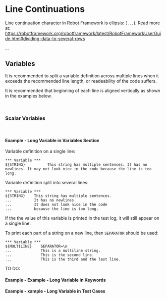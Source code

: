 # Line Continuations

Line continuation character in Robot Framework is ellipsis: (`...`).
Read more at: https://robotframework.org/robotframework/latest/RobotFrameworkUserGuide.html#dividing-data-to-several-rows

...

## Variables

It is recommended to split a variable definition across multiple lines when it exceeds the recommended line length, or readeability of the code suffers.

It is recommended that beginning of each line is aligned vertically as shown in the examples below.

&nbsp;

### Scalar Variables

&nbsp;

#### **Example - Long Variable in Variables Section**

Variable definition on a single line:

```text
*** Variable ***
${STRING}          This string has multiple sentences. It has no newlines. It may not look nice in the code because the line is too long.
```

Variable definition split into several lines:

```text
*** Variable ***
${STRING}    This string has multiple sentences.
...          It has no newlines.
...          It does not look nice in the code
...          because the line is too long.
```

If the the value of this variable is printed in the test log, it will still appear on a single line.

To print each part of a string on a new line, then `SEPARATOR` should be used:

```text
*** Variable ***
${MULTILINE}    SEPARATOR=\n
...             This is a multiline string.
...             This is the second line.
...             This is the third and the last line.
```

TO DO:

#### **Example - Example - Long Variable in Keywords**

#### **Example - xample - Long Variable in Test Cases**
